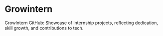 # Growintern
GrowIntern GitHub: Showcase of internship projects, reflecting dedication, skill growth, and contributions to tech.
